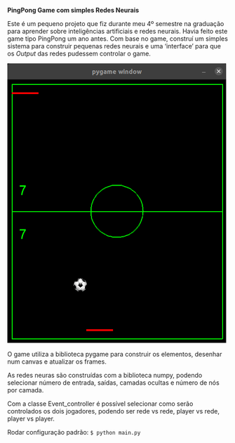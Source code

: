 **PingPong Game com simples Redes Neurais**

Este é um pequeno projeto que fiz durante meu 4º semestre na graduação para aprender 
sobre inteligências artificiais e redes neurais. Havia feito este game tipo PingPong
um ano antes. Com base no game, construí um simples sistema para construir pequenas
redes neurais e uma ‘interface’ para que os _Output_ das redes pudessem controlar o game.

![img_1.png](img_1.png)

O game utiliza a biblioteca pygame para construir os elementos, desenhar num canvas 
e atualizar os frames.

As redes neuras são construídas com a biblioteca numpy, podendo selecionar número de
entrada, saídas, camadas ocultas e número de nós por camada.

Com a classe Event_controller é possível selecionar como serão controlados os dois 
jogadores, podendo ser rede vs rede, player vs rede, player vs player.

Rodar configuração padrão:
`$ python main.py`
